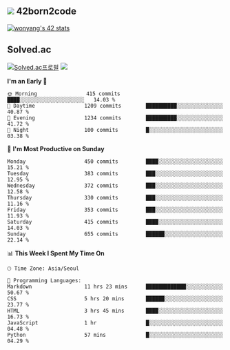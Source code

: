
## <img src="https://img.shields.io/badge/-000000?style=flat&logo=42&logoColor=white"> 42born2code
<!--[![wonyang's 42 stats](https://badge42.vercel.app/api/v2/cl5nhe5b6007809kydha7ht42/stats?cursusId=21&coalitionId=88)](https://profile.intra.42.fr/users/wonyang)-->

[![wonyang's 42 stats](https://badge.mediaplus.ma/starryblue/wonyang?1337Badge=off&UM6P=off)](https://github.com/oakoudad/badge42)

## Solved.ac
[![Solved.ac프로필](http://mazassumnida.wtf/api/v2/generate_badge?boj=bennyws)](https://solved.ac/bennyws)
<a href="https://solved.ac/bennyws"><img src="http://mazandi.herokuapp.com/api?handle=bennyws&theme=cold"/></a>

<!--START_SECTION:waka-->
**I'm an Early 🐤** 

```text
🌞 Morning                415 commits         ████░░░░░░░░░░░░░░░░░░░░░   14.03 % 
🌆 Daytime                1209 commits        ██████████░░░░░░░░░░░░░░░   40.87 % 
🌃 Evening                1234 commits        ██████████░░░░░░░░░░░░░░░   41.72 % 
🌙 Night                  100 commits         █░░░░░░░░░░░░░░░░░░░░░░░░   03.38 % 
```
📅 **I'm Most Productive on Sunday** 

```text
Monday                   450 commits         ████░░░░░░░░░░░░░░░░░░░░░   15.21 % 
Tuesday                  383 commits         ███░░░░░░░░░░░░░░░░░░░░░░   12.95 % 
Wednesday                372 commits         ███░░░░░░░░░░░░░░░░░░░░░░   12.58 % 
Thursday                 330 commits         ███░░░░░░░░░░░░░░░░░░░░░░   11.16 % 
Friday                   353 commits         ███░░░░░░░░░░░░░░░░░░░░░░   11.93 % 
Saturday                 415 commits         ████░░░░░░░░░░░░░░░░░░░░░   14.03 % 
Sunday                   655 commits         ██████░░░░░░░░░░░░░░░░░░░   22.14 % 
```


📊 **This Week I Spent My Time On** 

```text
🕑︎ Time Zone: Asia/Seoul

💬 Programming Languages: 
Markdown                 11 hrs 23 mins      █████████████░░░░░░░░░░░░   50.67 % 
CSS                      5 hrs 20 mins       ██████░░░░░░░░░░░░░░░░░░░   23.77 % 
HTML                     3 hrs 45 mins       ████░░░░░░░░░░░░░░░░░░░░░   16.73 % 
JavaScript               1 hr                █░░░░░░░░░░░░░░░░░░░░░░░░   04.48 % 
Python                   57 mins             █░░░░░░░░░░░░░░░░░░░░░░░░   04.29 % 
```


<!--END_SECTION:waka-->
